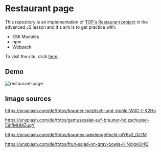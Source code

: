 # Restaurant page
This repository is an implementation of [TOP's Restaurant project](https://www.theodinproject.com/lessons/javascript-restaurant-page) in the advanced JS lesson and it's aim is to get practice with:
- ES6 Modules
- npm
- Webpack

To visit the site, click [here](https://bellitabellota.github.io/TOP-Restaurant-Page/).

## Demo

![restaurant-page](https://github.com/user-attachments/assets/a77473b2-4f18-4ef9-aa25-b1e07e7bd643)


## Image sources
https://unsplash.com/de/fotos/brauner-holztisch-und-stuhle-WItC-f-K2Ho

https://unsplash.com/de/fotos/gemusesalat-auf-brauner-holzschussel-59lfMHMZugY

https://unsplash.com/de/fotos/braunes-weidengeflecht-olY6s3_0z2M

https://unsplash.com/de/fotos/fruit-salad-on-gray-bowls-HlNcigvUi4Q

